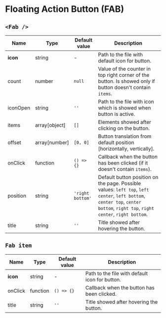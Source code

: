 # Floating Action Button (FAB)

## ```<Fab />```

| Name     | Type            | Default value     | Description                                                                                                                                                                                                    |
|-----------|----------------|----------------------|-------------------------------------------------------------------------------------------------------------------------------------------------------------------------------------------------------------|
| **icon** 	| string 	       | -				            | Path to the file with default icon for button.								                                                                                                                                              |
| count 	  | number 	       | ```null```				    | Value of the counter in top right corner of the button. Is showed only if button doesn't contain ```items```.								                                                                                |
| iconOpen 	| string 	       | ```''```				      | Path to the file with icon which is showed when button is active.								                                                                                                                            |
| items 	  | array[object]  | ```[]```				      | Elements showed after clicking on the button.								                                                                                                                                                |
| offset 	  | array[number]  | ```[0, 0]```				  | Button translation from default position [horizontally, vertically].								                                                                                                                        |
| onClick 	| function 	     | ```() => {}```			  | Callback when the button has been clicked (if it doesn't contain ```items```).								                                                                                                              |
| position 	| string 	       | ```'right bottom'``` | Default button position on the page. Possible values: ```left top```, ```left center```, ```left bottom```, ```center top```, ```center bottom```, ```right top```, ```right center```, ```right bottom```. |
| title 	  | string 	       | ```''```				      | Title showed after hovering the button.								                                                                                                                                                      |

## ```Fab item```
| Name      | Type           | Default value        | Description                                     |
|-----------|----------------|----------------------|-------------------------------------------------|
| **icon** 	| string 	       | -				            | Path to the file with default icon for button.	|
| onClick 	| function 	     | ```() => {}```			  | Callback when the button has been clicked.      |
| title 	  | string 	       | ```''```				      | Title showed after hovering the button.			    |
